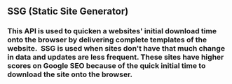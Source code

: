 ## SSG (Static Site Generator)

### This API is used to quicken a websites' initial download time onto the browser by delivering complete templates of the website.  SSG is used when sites don't have that much change in data and updates are less frequent. These sites have higher scores on Google SEO because of the quick initial time to download the site onto the browser. 
